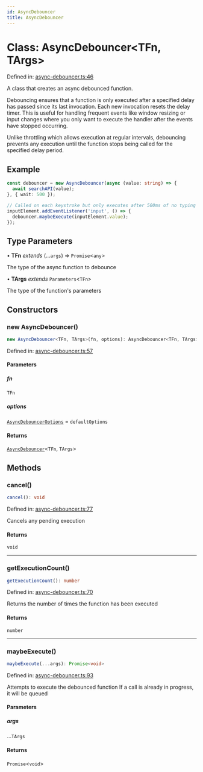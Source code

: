 ```yaml
---
id: AsyncDebouncer
title: AsyncDebouncer
---
```


<!-- DO NOT EDIT: this page is autogenerated from the type comments -->

# Class: AsyncDebouncer\<TFn, TArgs\>

Defined in: [async-debouncer.ts:46](https://github.com/TanStack/bouncer/blob/main/packages/pacer/src/async-debouncer.ts#L46)

A class that creates an async debounced function.

Debouncing ensures that a function is only executed after a specified delay has passed since its last invocation.
Each new invocation resets the delay timer. This is useful for handling frequent events like window resizing
or input changes where you only want to execute the handler after the events have stopped occurring.

Unlike throttling which allows execution at regular intervals, debouncing prevents any execution until
the function stops being called for the specified delay period.

## Example

```ts
const debouncer = new AsyncDebouncer(async (value: string) => {
  await searchAPI(value);
}, { wait: 500 });

// Called on each keystroke but only executes after 500ms of no typing
inputElement.addEventListener('input', () => {
  debouncer.maybeExecute(inputElement.value);
});
```

## Type Parameters

• **TFn** *extends* (...`args`) => `Promise`\<`any`\>

The type of the async function to debounce

• **TArgs** *extends* `Parameters`\<`TFn`\>

The type of the function's parameters

## Constructors

### new AsyncDebouncer()

```ts
new AsyncDebouncer<TFn, TArgs>(fn, options): AsyncDebouncer<TFn, TArgs>
```

Defined in: [async-debouncer.ts:57](https://github.com/TanStack/bouncer/blob/main/packages/pacer/src/async-debouncer.ts#L57)

#### Parameters

##### fn

`TFn`

##### options

[`AsyncDebouncerOptions`](../interfaces/asyncdebounceroptions.md) = `defaultOptions`

#### Returns

[`AsyncDebouncer`](asyncdebouncer.md)\<`TFn`, `TArgs`\>

## Methods

### cancel()

```ts
cancel(): void
```

Defined in: [async-debouncer.ts:77](https://github.com/TanStack/bouncer/blob/main/packages/pacer/src/async-debouncer.ts#L77)

Cancels any pending execution

#### Returns

`void`

***

### getExecutionCount()

```ts
getExecutionCount(): number
```

Defined in: [async-debouncer.ts:70](https://github.com/TanStack/bouncer/blob/main/packages/pacer/src/async-debouncer.ts#L70)

Returns the number of times the function has been executed

#### Returns

`number`

***

### maybeExecute()

```ts
maybeExecute(...args): Promise<void>
```

Defined in: [async-debouncer.ts:93](https://github.com/TanStack/bouncer/blob/main/packages/pacer/src/async-debouncer.ts#L93)

Attempts to execute the debounced function
If a call is already in progress, it will be queued

#### Parameters

##### args

...`TArgs`

#### Returns

`Promise`\<`void`\>
